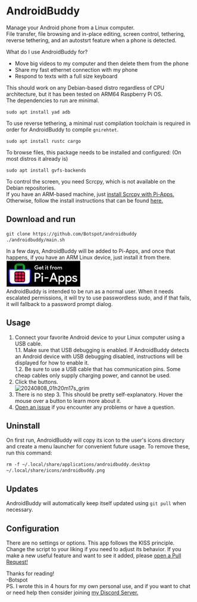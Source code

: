 # AndroidBuddy
Manage your Android phone from a Linux computer.  
File transfer, file browsing and in-place editing, screen control, tethering, reverse tethering, and an autostsrt feature when a phone is detected.

What do I use AndroidBuddy for?
- Move big videos to my computer and then delete them from the phone
- Share my fast ethernet connection with my phone
- Respond to texts with a full size keyboard

This should work on any Debian-based distro regardless of CPU architecture, but it has been tested on ARM64 Raspberry Pi OS.  
The dependencies to run are minimal.
```
sudo apt install yad adb
```
To use reverse tethering, a minimal rust compilation toolchain is required in order for AndroidBuddy to compile `gnirehtet`.
```
sudo apt install rustc cargo
```
To browse files, this package needs to be installed and configured: (On most distros it already is)
```
sudo apt install gvfs-backends
```
To control the screen, you need Scrcpy, which is not available on the Debian repositories.  
   If you have an ARM-based machine, just [install Scrcpy with Pi-Apps.](https://pi-apps.io/install-app/install-scrcpy-on-raspberry-pi/)  
   Otherwise, follow the install instructions that can be found [here.](https://github.com/Genymobile/scrcpy/blob/master/doc/linux.md)  
## Download and run
```
git clone https://github.com/Botspot/androidbuddy
./androidbuddy/main.sh
```
In a few days, AndroidBuddy will be added to Pi-Apps, and once that happens, if you have an ARM Linux device, just install it from there.  
[![badge](https://github.com/Botspot/pi-apps/blob/master/icons/badge.png?raw=true)](https://github.com/Botspot/pi-apps)  
AndroidBuddy is intended to be run as a normal user. When it needs escalated permissions, it will try to use passwordless sudo, and if that fails, it will fallback to a password prompt dialog.  

## Usage

1. Connect your favorite Android device to your Linux computer using a USB cable.  
    1.1. Make sure that USB debugging is enabled. If AndroidBuddy detects an Android device with USB debugging disabled, instructions will be displayed for how to enable it.  
    1.2. Be sure to use a USB cable that has communication pins. Some cheap cables only supply charging power, and cannot be used.  
2. Click the buttons.  
    ![20240808_01h20m17s_grim](https://github.com/user-attachments/assets/48d7f626-bf6b-42d1-81a5-da56bc13e667)
3. There is no step 3. This should be pretty self-explanatory. Hover the mouse over a button to learn more about it.
4. [Open an issue](https://github.com/Botspot/androidbuddy/issues/new/choose) if you encounter any problems or have a question.

## Uninstall
On first run, AndroidBuddy will copy its icon to the user's icons directory and create a menu launcher for convenient future usage. To remove these, run this command:
```
rm -f ~/.local/share/applications/androidbuddy.desktop ~/.local/share/icons/androidbuddy.png
```

## Updates
AndroidBuddy will automatically keep itself updated using `git pull` when necessary.

## Configuration

There are no settings or options. This app follows the KISS principle. Change the script to your liking if you need to adjust its behavior. If you make a new useful feature and want to see it added, please [open a Pull Request!](https://github.com/Botspot/androidbuddy/pulls)

Thanks for reading!  
-Botspot  
PS. I wrote this in 4 hours for my own personal use, and if you want to chat or need help then consider joining [my Discord Server.](https://discord.gg/RXSTvaUvuu)
